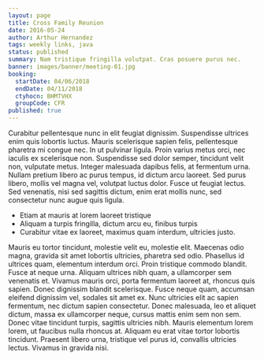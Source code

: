 ```yaml
---
layout: page
title: Cross Family Reunion
date: 2016-05-24
author: Arthur Hernandez
tags: weekly links, java
status: published
summary: Nam tristique fringilla volutpat. Cras posuere purus nec.
banner: images/banner/meeting-01.jpg
booking:
  startDate: 04/06/2018
  endDate: 04/11/2018
  ctyhocn: BHMTVHX
  groupCode: CFR
published: true
---
```

Curabitur pellentesque nunc in elit feugiat dignissim. Suspendisse ultrices enim quis lobortis luctus. Mauris scelerisque sapien felis, pellentesque pharetra mi congue nec. In ut pulvinar ligula. Proin varius metus orci, nec iaculis ex scelerisque non. Suspendisse sed dolor semper, tincidunt velit non, vulputate metus. Integer malesuada dapibus felis, at fermentum urna. Nullam pretium libero ac purus tempus, id dictum arcu laoreet. Sed purus libero, mollis vel magna vel, volutpat luctus dolor. Fusce ut feugiat lectus. Sed venenatis, nisi sed sagittis dictum, enim erat mollis nunc, sed consectetur nunc augue quis ligula.

* Etiam at mauris at lorem laoreet tristique
* Aliquam a turpis fringilla, dictum arcu eu, finibus turpis
* Curabitur vitae ex laoreet, maximus quam interdum, ultricies justo.

Mauris eu tortor tincidunt, molestie velit eu, molestie elit. Maecenas odio magna, gravida sit amet lobortis ultricies, pharetra sed odio. Phasellus id ultrices quam, elementum interdum orci. Proin tristique commodo blandit. Fusce at neque urna. Aliquam ultrices nibh quam, a ullamcorper sem venenatis et. Vivamus mauris orci, porta fermentum laoreet at, rhoncus quis sapien. Donec dignissim blandit scelerisque. Fusce neque quam, accumsan eleifend dignissim vel, sodales sit amet ex. Nunc ultricies elit ac sapien fermentum, nec dictum sapien consectetur. Donec malesuada, leo et aliquet dictum, massa ex ullamcorper neque, cursus mattis enim sem non sem. Donec vitae tincidunt turpis, sagittis ultricies nibh. Mauris elementum lorem lorem, ut faucibus nulla rhoncus at. Aliquam eu erat vitae tortor lobortis tincidunt. Praesent libero urna, tristique vel purus id, convallis ultricies lectus. Vivamus in gravida nisi.
